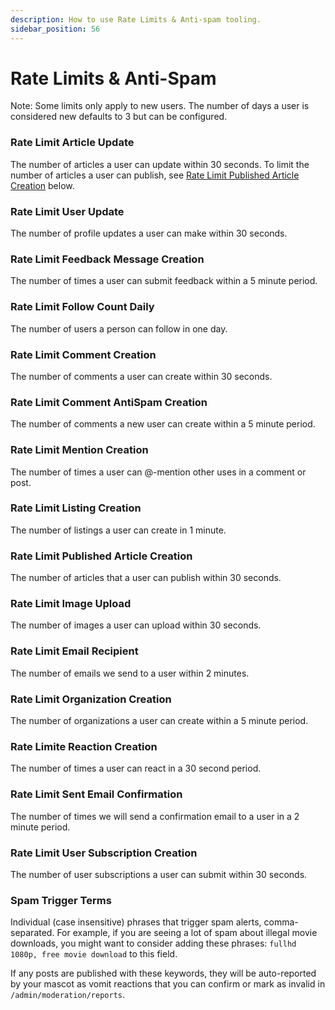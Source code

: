 ```yaml
---
description: How to use Rate Limits & Anti-spam tooling.
sidebar_position: 56
---
```


# Rate Limits & Anti-Spam

Note: Some limits only apply to new users. The number of days a user is considered new defaults to 3 but can be configured.

### Rate Limit Article Update

The number of articles a user can update within 30 seconds. To limit the number of articles a user can publish, see [Rate Limit Published Article Creation](https://admin.forem.com/docs/advanced-customization/rate-limits-and-anti-spam#rate-limit-published-article-creation) below.

### Rate Limit User Update

The number of profile updates a user can make within 30 seconds.

### Rate Limit Feedback Message Creation

The number of times a user can submit feedback within a 5 minute period.

### Rate Limit Follow Count Daily

The number of users a person can follow in one day.

### Rate Limit Comment Creation

The number of comments a user can create within 30 seconds.

### Rate Limit Comment AntiSpam Creation

The number of comments a new user can create within a 5 minute period.

### Rate Limit Mention Creation

The number of times a user can @-mention other uses in a comment or post.

### Rate Limit Listing Creation

The number of listings a user can create in 1 minute.

### Rate Limit Published Article Creation

The number of articles that a user can publish within 30 seconds.

### Rate Limit Image Upload

The number of images a user can upload within 30 seconds.

### Rate Limit Email Recipient

The number of emails we send to a user within 2 minutes.

### Rate Limit Organization Creation

The number of organizations a user can create within a 5 minute period.

### Rate Limite Reaction Creation

The number of times a user can react in a 30 second period.

### Rate Limit Sent Email Confirmation

The number of times we will send a confirmation email to a user in a 2 minute period.

### Rate Limit User Subscription Creation

The number of user subscriptions a user can submit within 30 seconds.

### Spam Trigger Terms

Individual (case insensitive) phrases that trigger spam alerts, comma-separated. For example, if you are seeing a lot of spam about illegal movie downloads, you might want to consider adding these phrases: `fullhd 1080p, free movie download` to this field.

If any posts are published with these keywords, they will be auto-reported by your mascot as vomit reactions that you can confirm or mark as invalid in `/admin/moderation/reports`.
